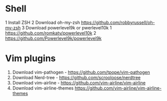 
# Shell
1 Install ZSH
2 Download oh-my-zsh https://github.com/robbyrussell/oh-my-zsh
3 Download powerlevel9k or pwerlevel10k
  1 https://github.com/romkatv/powerlevel10k
  2 https://github.com/Powerlevel9k/powerlevel9k

# Vim plugins

1) Download vim-pathogen - https://github.com/tpope/vim-pathogen
2) Download Nerd-tree - https://github.com/scrooloose/nerdtree
3) Download vim-airline - https://github.com/vim-airline/vim-airline
4) Download vim-airline-themes https://github.com/vim-airline/vim-airline-themes
